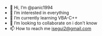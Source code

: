 - 👋 Hi, I’m @panic1994
- 👀 I’m interested in everything
- 🌱 I’m currently learning VBA-C++
- 💞️ I’m looking to collaborate on i don't know
- 📫 How to reach me isegui2@gmail.com

<!---
panic1994/panic1994 is a ✨ special ✨ repository because its `README.md` (this file) appears on your GitHub profile.
You can click the Preview link to take a look at your changes.
--->
